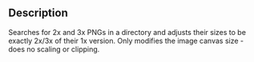 ## Description

Searches for 2x and 3x PNGs in a directory and adjusts their sizes to be exactly 2x/3x of their 1x version. Only modifies the image canvas size - does no scaling or clipping.
